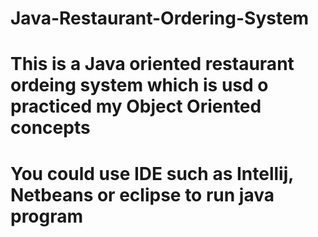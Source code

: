 # Java-Restaurant-Ordering-System

# This is a Java oriented restaurant ordeing system which is usd o practiced my Object Oriented concepts

# You could use IDE such as Intellij, Netbeans or eclipse to run java program
